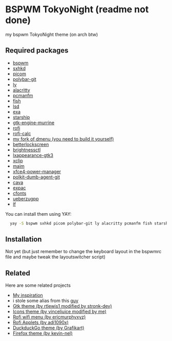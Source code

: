 
# BSPWM TokyoNight (readme not done)
my bspwm TokyoNight theme (on arch btw)
## Required packages
- [bspwm](https://archlinux.org/packages/extra/x86_64/bspwm/)
- [sxhkd](https://archlinux.org/packages/extra/x86_64/sxhkd/)
- [picom](https://archlinux.org/packages/extra/x86_64/picom/)
- [polybar-git](https://aur.archlinux.org/packages/polybar-git)
- [ly](https://archlinux.org/packages/extra/x86_64/ly/)
- [alacritty](https://archlinux.org/packages/extra/x86_64/alacritty/)
- [pcmanfm](https://archlinux.org/packages/extra/x86_64/pcmanfm/)
- [fish](https://archlinux.org/packages/extra/x86_64/fish/)
- [lsd](https://archlinux.org/packages/extra/x86_64/lsd/)
- [exa](https://archlinux.org/packages/extra/x86_64/exa/)
- [starship](https://archlinux.org/packages/extra/x86_64/starship/)
- [gtk-engine-murrine](https://archlinux.org/packages/extra/x86_64/gtk-engine-murrine/)
- [rofi](https://archlinux.org/packages/extra/x86_64/rofi/)
- [rofi-calc](https://archlinux.org/packages/extra/x86_64/rofi-calc/)
- [my fork of dmenu (you need to build it yourself)](https://github.com/andro404-MC/dmenu)
- [betterlockscreen](https://aur.archlinux.org/packages/betterlockscreen)
- [brightnessctl](https://archlinux.org/packages/extra/x86_64/brightnessctl/)
- [lxappearance-gtk3](https://archlinux.org/packages/extra/x86_64/lxappearance-gtk3/)
- [xclip](https://archlinux.org/packages/extra/x86_64/xclip/)
- [maim](https://archlinux.org/packages/extra/x86_64/maim/)
- [xfce4-power-manager](https://archlinux.org/packages/extra/x86_64/xfce4-power-manager/)
- [polkit-dumb-agent-git](https://aur.archlinux.org/packages/polkit-dumb-agent-git)
- [cava](https://aur.archlinux.org/packages/cava)
- [expac](https://archlinux.org/packages/extra/x86_64/expac/)
- [cfonts](https://aur.archlinux.org/packages/cfonts)
- [ueberzugpp](https://aur.archlinux.org/packages/ueberzugpp)
- [lf](https://archlinux.org/packages/extra/x86_64/lf/)

You can install them using YAY:
```bash
  yay -S bspwm sxhkd picom polybar-git ly alacritty pcmanfm fish starship gtk-engine-murrine rofi rofi-calc betterlockscreen brightnessctl lxappearance-gtk3 xclip maim xfce4-power-manager polkit-dumb-agent-git cava expac exa lsd cfonts ueberzugpp lf
```

## Installation
Not yet (but just remember to change the keyboard layout in the bspwmrc file and maybe tweak the layoutswitcher script)
## Related

Here are some related projects

- [My inspiration](https://github.com/stronk-dev/Tokyo-Night-Linux)
- i stole some alias from this [guy](https://github.com/ART3MISTICAL/dotfiles)
- [Gtk theme (by rtlewis1 modified by stronk-dev)](https://github.com/rtlewis1/GTK/tree/Material-Black-Colors-Desktop)
- [Icons theme (by vinceliuice modified by me)](https://github.com/vinceliuice/Tela-circle-icon-theme)
- [Rofi wifi menu (by ericmurphyxyz)](https://github.com/ericmurphyxyz/rofi-wifi-menu)
- [Rofi Applets (by adi1090x)](https://github.com/adi1090x/rofi)
- [DuckduckGo theme (by Grafikart)](https://duckduckgo.com/?kae=d&ks=m&kak=-1&kax=-1&kaq=-1&kap=-1&kao=-1&kau=-1&k5=1&k7=1a1b26&kj=16161e&kx=1abc9c&k21=16161E&k18=-1&ka=e&kaa=BB9AF7&k9=C0CAF5&k8=6183BB&kt=e)
- [Firefox theme (by kevin-nel)](https://addons.mozilla.org/en-US/firefox/addon/tokyonight_vim/)
